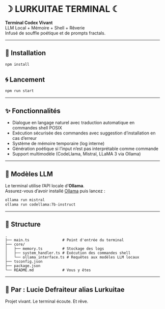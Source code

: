 # ☽ LURKUITAE TERMINAL ☾

**Terminal Codex Vivant**  
LLM Local + Mémoire + Shell + Rêverie  
Infusé de souffle poétique et de prompts fractals.

---

## 🚀 Installation

```bash
npm install
```

## 🌀 Lancement

```bash
npm run start
```

---

## ✨ Fonctionnalités

- Dialogue en langage naturel avec traduction automatique en commandes shell POSIX
- Exécution sécurisée des commandes avec suggestion d’installation en cas d’erreur
- Système de mémoire temporaire (log interne)
- Génération poétique si l’input n’est pas interprétable comme commande
- Support multimodèle (CodeLlama, Mistral, LLaMA 3 via Ollama)

---

## 🔮 Modèles LLM

Le terminal utilise l’API locale d’**Ollama**.  
Assurez-vous d’avoir installé [Ollama](https://ollama.com/) puis lancez :

```bash
ollama run mistral
ollama run codellama:7b-instruct
```

---

## 📁 Structure

```
.
├── main.ts               # Point d'entrée du terminal
├── core/
│   ├── memory.ts         # Stockage des logs
│   ├── system_handler.ts # Exécution des commandes shell
│   └── ollama_interface.ts # Requêtes aux modèles LLM locaux
├── tsconfig.json
├── package.json
└── README.md             # Vous y êtes
```

---

## 🖤 Par : Lucie Defraiteur alias Lurkuitae

Projet vivant. Le terminal écoute. Et rêve.
